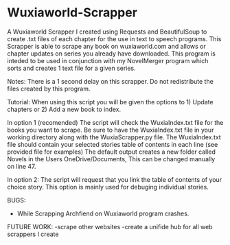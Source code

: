 # Wuxiaworld-Scrapper
A Wuxiaworld Scrapper I created using Requests and BeautifulSoup to create .txt files of each chapter for the use in text to speech programs. This Scrapper is able to scrape any book on wuxiaworld.com and allows or chapter updates on series you already have downloaded. This program is inteded to be used in conjunction with my NovelMerger program which sorts and creates 1 text file for a given series. 

Notes:
  There is a 1 second delay on this scrapper.
  Do not redistribute the files created by this program.
  
Tutorial:
When using this script you will be given the options to 1) Update chapters or 2) Add a new book to index.

In option 1 (recomended) The script will check the WuxiaIndex.txt file for the books you want to scrape. 
    Be sure to have the WuxiaIndex.txt file in your working directory along with the WuxiaScrapper.py file. 
    The WuxiaIndex.txt file should contain your selected stories table of contents in each line (see provided file for examples)
    The default output creates a new folder called Novels in the Users OneDrive/Documents, This can be changed manually on line 47.

In option 2: The script will request that you link the table of contents of your choice story. This option is mainly used for debuging individual stories.


BUGS:
- While Scrapping Archfiend on Wuxiaworld program crashes.



FUTURE WORK:
-scrape other websites
-create a unifide hub for all web scrappers I create

